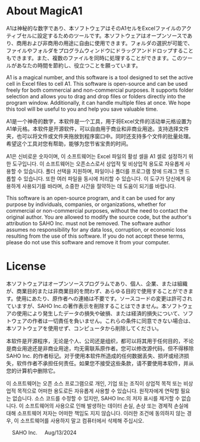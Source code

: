# About MagicA1

A1は神秘的な数字であり、本ソフトウェアはそのA1セルをExcelファイルのアクティブセルに設定するためのツールです。本ソフトウェアはオープンソースであり、商用および非商用の用途に自由に使用できます。フォルダの選択が可能で、ファイルやフォルダをプログラムウィンドウにドラッグアンドドロップすることもできます。また、複数のファイルを同時に処理することができます。このツールがあなたの時間を節約し、役立つことを願っています。

A1 is a magical number, and this software is a tool designed to set the active cell in Excel files to cell A1. This software is open-source and can be used freely for both commercial and non-commercial purposes. It supports folder selection and allows you to drag and drop files or folders directly into the program window. Additionally, it can handle multiple files at once. We hope this tool will be useful to you and help you save valuable time.

A1是一个神奇的数字，本软件是一个工具，用于将Excel文件的活动单元格设置为A1单元格。本软件是开源软件，可以自由用于商业和非商业用途。支持选择文件夹，也可以将文件或文件夹拖放到程序窗口中。同时还支持多个文件的批量处理。希望这个工具对您有帮助，能够为您节省宝贵的时间。

A1은 신비로운 숫자이며, 이 소프트웨어는 Excel 파일의 활성 셀을 A1 셀로 설정하기 위한 도구입니다. 이 소프트웨어는 오픈소스로서 상업적 및 비상업적 용도로 자유롭게 사용할 수 있습니다. 폴더 선택을 지원하며, 파일이나 폴더를 프로그램 창에 드래그 앤 드롭할 수 있습니다. 또한 여러 파일을 동시에 처리할 수 있습니다. 이 도구가 당신에게 유용하게 사용되기를 바라며, 소중한 시간을 절약하는 데 도움이 되기를 바랍니다.

This software is an open-source program, and it can be used for any purpose by individuals, companies, or organizations, whether for commercial or non-commercial purposes, without the need to contact the original author. You are allowed to modify the source code, but the author's attribution to SAHO Inc. must not be removed. The software author assumes no responsibility for any data loss, corruption, or economic loss resulting from the use of this software. If you do not accept these terms, please do not use this software and remove it from your computer.

# License

本ソフトウェアはオープンソースプログラムであり、個人、企業、または組織が、商業目的または非商業目的を問わず、あらゆる目的で使用することができます。使用にあたり、原作者への連絡は不要です。ソースコードの変更は許可されていますが、SAHO Inc.の著作表示を削除することはできません。本ソフトウェアの使用により発生したデータの損失や破損、または経済的損失について、ソフトウェアの作者は一切責任を負いません。これらの条件に同意できない場合は、本ソフトウェアを使用せず、コンピュータから削除してください。

本软件是开源程序，无论是个人、公司还是组织，都可以将其用于任何目的，不论是商业用途还是非商业用途，均无需联系原作者。您可以修改源代码，但不得移除 SAHO Inc. 的作者标记。对于使用本软件所造成的任何数据丢失、损坏或经济损失，软件作者不承担任何责任。如果您不接受这些条款，请不要使用本软件，并从您的计算机中删除它。

이 소프트웨어는 오픈 소스 프로그램으로 개인, 기업 또는 조직이 상업적 목적 또는 비상업적 목적으로 어떠한 용도로든 자유롭게 사용할 수 있습니다. 원작자에게 연락할 필요는 없습니다. 소스 코드를 수정할 수 있지만, SAHO Inc.의 저자 표시를 제거할 수 없습니다. 이 소프트웨어의 사용으로 인해 발생하는 데이터 손실, 손상 또는 경제적 손실에 대해 소프트웨어 저자는 어떠한 책임도 지지 않습니다. 이러한 조건에 동의하지 않는 경우, 이 소프트웨어를 사용하지 말고 컴퓨터에서 삭제해 주십시오.

​																							​																							​																							​																							SAHO Inc.
​																							​																							​																							​																							Aug/13/2024
